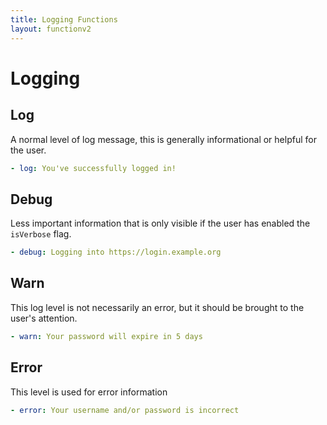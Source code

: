 ```yaml
---
title: Logging Functions
layout: functionv2
---
```


# Logging

## Log

A normal level of log message, this is generally informational or helpful for the user.

```yaml
- log: You've successfully logged in!
```

## Debug

Less important information that is only visible if the user has enabled the `isVerbose` flag.

```yaml
- debug: Logging into https://login.example.org
```

## Warn

This log level is not necessarily an error, but it should be brought to the user's attention.

```yaml
- warn: Your password will expire in 5 days
```

## Error

This level is used for error information

```yaml
- error: Your username and/or password is incorrect
```
